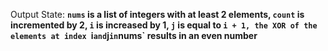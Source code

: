 Output State: **`nums` is a list of integers with at least 2 elements, `count` is incremented by 2, `i` is increased by 1, `j` is equal to `i + 1, the XOR of the elements at index `i` and `j` in `nums` results in an even number**